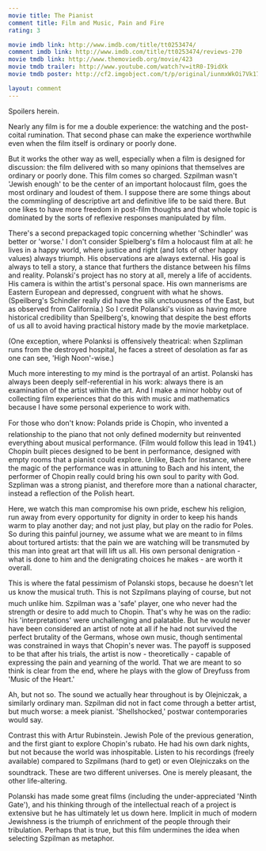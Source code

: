 ```yaml
---
movie title: The Pianist
comment title: Film and Music, Pain and Fire
rating: 3

movie imdb link: http://www.imdb.com/title/tt0253474/
comment imdb link: http://www.imdb.com/title/tt0253474/reviews-270
movie tmdb link: http://www.themoviedb.org/movie/423
movie tmdb trailer: http://www.youtube.com/watch?v=itR0-I9idXk
movie tmdb poster: http://cf2.imgobject.com/t/p/original/iunmxWkOi7Vk17Ob3G2HwwjgHsr.jpg

layout: comment
---
```


Spoilers herein.

Nearly any film is for me a double experience: the watching and the post-coital rumination. That second phase can make the experience worthwhile even when the film itself is ordinary or poorly done.

But it works the other way as well, especially when a film is designed for discussion: the film delivered with so many opinions that themselves are ordinary or poorly done. This film comes so charged. Szpilman wasn't 'Jewish enough' to be the center of an important holocaust film, goes the most ordinary and loudest of them. I suppose there are some things about the commingling of descriptive art and definitive life to be said there. But one likes to have more freedom in post-film thoughts and that whole topic is dominated by the sorts of reflexive responses manipulated by film.

There's a second prepackaged topic concerning whether 'Schindler' was better or 'worse.' I don't consider Spielberg's film a holocaust film at all: he lives in a happy world, where justice and right (and lots of other happy values) always triumph. His observations are always external. His goal is always to tell a story, a stance that furthers the distance between his films and reality. Polanski's project has no story at all, merely a life of accidents. His camera is within the artist's personal space. His own mannerisms are Eastern European and depressed, congruent with what he shows. (Speilberg's Schindler really did have the silk unctuousness of the East, but as observed from California.) So I credit Polanski's vision as having more historical credibility than Speilberg's, knowing that despite the best efforts of us all to avoid having practical history made by the movie marketplace.

(One exception, where Polanksi is offensively theatrical: when Szpliman runs from the destroyed hospital, he faces a street of desolation as far as one can see, 'High Noon'-wise.)

Much more interesting to my mind is the portrayal of an artist. Polanski has always been deeply self-referential in his work: always there is an examination of the artist within the art. And I make a minor hobby out of collecting film experiences that do this with music and mathematics because I have some personal experience to work with. 

For those who don't know: Polands pride is Chopin, who invented a relationship to the piano that not only defined modernity but reinvented everything about musical performance. (Film would follow this lead in 1941.) Chopin built pieces designed to be bent in performance, designed with empty rooms that a pianist could explore. Unlike, Bach for instance, where the magic of the performance was in attuning to Bach and his intent, the performer of Chopin really could bring his own soul to parity with God. Szpliman was a strong pianist, and therefore more than a national character, instead a reflection of the Polish heart.

Here, we  watch this man compromise his own pride, eschew his religion, run away from every opportunity for dignity in order to keep his hands warm to play another day; and not just play, but play on the radio for Poles. So during this painful journey, we assume what we are meant to in films about tortured artists: that the pain we are watching will be transmuted by this man into great art that will lift us all. His own personal denigration - what is done to him and the denigrating choices he makes - are worth it overall.

This is where the fatal pessimism of Polanski stops, because he doesn't let us know the musical truth. This is not Szpilmans playing of course, but not much unlike him. Szpilman was a 'safe' player, one who never had the strength or desire to add much to Chopin. That's why he was on the radio: his 'interpretations' were unchallenging and palatable. But he would never have been considered an artist of note at all if he had not survived the perfect brutality of the Germans, whose own music, though sentimental was constrained in ways that Chopin's never was. The payoff is supposed to be that after his trials, the artist is now - theoretically - capable of expressing the pain and yearning of the world. That we are meant to so think is clear from the end, where he plays with the glow of Dreyfuss from 'Music of the Heart.'

Ah, but not so. The sound we actually hear throughout is by Olejniczak, a similarly ordinary man. Szpilman did not in fact come through a better artist, but much worse: a meek pianist. 'Shellshocked,' postwar contemporaries would say. 

Contrast this with Artur Rubinstein. Jewish Pole of the previous generation, and the first giant to explore Chopin's rubato. He had his own dark nights, but not because the world was inhospitable. Listen to his recordings (freely available) compared to Szpilmans (hard to get) or even Olejniczaks on the soundtrack. These are two different universes. One is merely pleasant, the other life-altering.

Polanski has made some great films (including the under-appreciated 'Ninth Gate'), and his thinking through of the intellectual reach of a project is extensive but he has ultimately let us down here. Implicit in much of modern Jewishness is the triumph of enrichment of the people through their tribulation. Perhaps that is true, but this film undermines the idea when selecting Szpilman as metaphor.